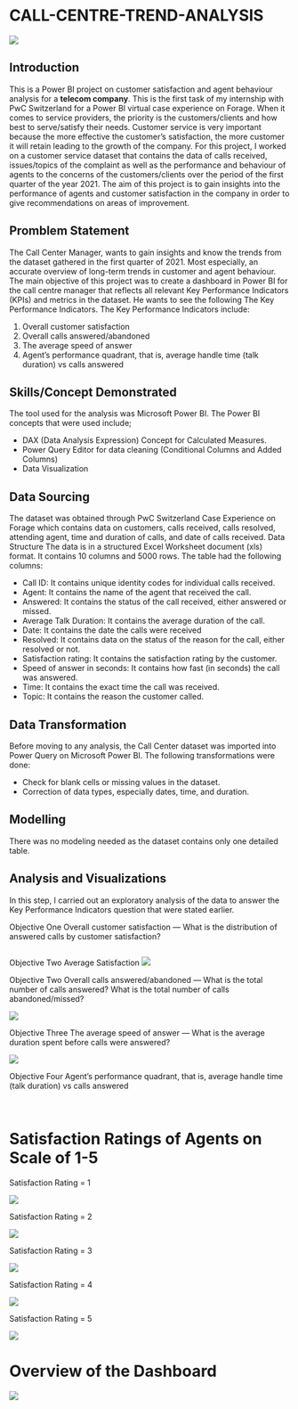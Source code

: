 # CALL-CENTRE-TREND-ANALYSIS

![](call_reps.jpg)

## Introduction

This is a Power BI project on customer satisfaction and agent behaviour analysis for a **telecom company**. This is the first task of my internship with PwC Switzerland for a Power BI virtual case experience on Forage.
When it comes to service providers, the priority is the customers/clients and how best to serve/satisfy their needs. Customer service is very important because the more effective the customer’s satisfaction, the more customer it will retain leading to the growth of the company.
For this project, I worked on a customer service dataset that contains the data of calls received, issues/topics of the complaint as well as the performance and behaviour of agents to the concerns of the customers/clients over the period of the first quarter of the year 2021. The aim of this project is to gain insights into the performance of agents and customer satisfaction in the company in order to give recommendations on areas of improvement.

## Promblem Statement

The Call Center Manager, wants to gain insights and know the trends from the dataset gathered in the first quarter of 2021. Most especially, an accurate overview of long-term trends in customer and agent behaviour.
The main objective of this project was to create a dashboard in Power BI for the call centre manager that reflects all relevant Key Performance Indicators (KPIs) and metrics in the dataset. He wants to see the following 
The Key Performance Indicators.
The Key Performance Indicators include:
1.	Overall customer satisfaction
2.	Overall calls answered/abandoned
3.  The average speed of answer
4.  Agent’s performance quadrant, that is, average handle time (talk duration) vs calls answered

## Skills/Concept Demonstrated

The tool used for the analysis was Microsoft Power BI. The Power BI concepts that were used include;
 - DAX (Data Analysis Expression) Concept for Calculated Measures.
 - Power Query Editor for data cleaning (Conditional Columns and Added Columns)
 - Data Visualization

## Data Sourcing

The dataset was obtained through PwC Switzerland Case Experience on Forage which contains data on customers, calls received, calls resolved, attending agent, time and duration of calls, and date of calls received.
Data Structure
The data is in a structured Excel Worksheet document (xls) format. It contains 10 columns and 5000 rows. The table had the following columns:
- Call ID: It contains unique identity codes for individual calls received.
- Agent: It contains the name of the agent that received the call.
- Answered: It contains the status of the call received, either answered or missed.
- Average Talk Duration: It contains the average duration of the call.
- Date: It contains the date the calls were received
- Resolved: It contains data on the status of the reason for the call, either resolved or not.
- Satisfaction rating: It contains the satisfaction rating by the customer.
- Speed of answer in seconds: It contains how fast (in seconds) the call was answered.
- Time: It contains the exact time the call was received.
- Topic: It contains the reason the customer called.

## Data Transformation

Before moving to any analysis, the Call Center dataset was imported into Power Query on Microsoft Power BI. The following transformations were done:
-	Check for blank cells or missing values in the dataset.
-	Correction of data types, especially dates, time, and duration.

## Modelling

There was no modeling needed as the dataset contains only one detailed table.

## Analysis and Visualizations

In this step, I carried out an exploratory analysis of the data to answer the Key Performance Indicators question that were stated earlier.

Objective One
Overall customer satisfaction — What is the distribution of answered calls by customer satisfaction?

![]()

Objective Two
Average Satisfaction
![](Average_satisfaction_rating.png)


Objective Two
Overall calls answered/abandoned — What is the total number of calls answered?
What is the total number of calls abandoned/missed?

![](Overall_calls_answered_and_abandoned_by_Agent.png)


Objective Three
The average speed of answer — What is the average duration spent before calls were answered?

![](Average_speed.png)




Objective Four
Agent’s performance quadrant, that is, average handle time (talk duration) vs calls answered


![]()      ![]()      ![]()



# Satisfaction Ratings of Agents on Scale of 1-5

Satisfaction Rating = 1

![](Satisfaction_Rating_by_Agent_equal_One.png)



Satisfaction Rating = 2

![](Satisfaction_Rating_by_Agent_equal_Two.png)


Satisfaction Rating = 3

![](Satisfaction_Rating_by_Agent_equal_Three.png)


 Satisfaction Rating = 4

![](Satisfaction_Rating_by_Agent_equal_Four.png)



 Satisfaction Rating = 5

![](Satisfaction_Rating_by_Agent_equal_Five.png)





# Overview of the Dashboard

![]( Trend_dashboard.png)  

